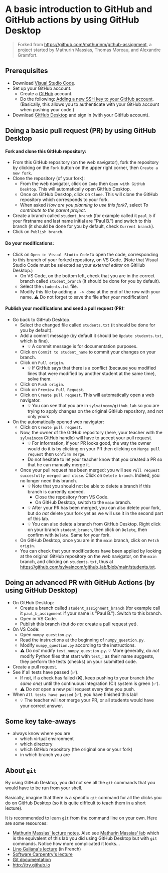 # A basic introduction to GitHub and GitHub actions by using GitHub Desktop

> Forked from https://github.com/mathurinm/github-assignment, a project started by Mathurin Massias, Thomas Moreau, and Alexandre Gramfort.

## Prerequisites

- Download [Visual Studio Code](https://code.visualstudio.com/download).
- Set up your GitHub account.
  - Create a [GitHub](https://github.com/login) account.
  - Do the following: [Adding a new SSH key to your GitHub account](https://docs.github.com/en/authentication/connecting-to-github-with-ssh/adding-a-new-ssh-key-to-your-github-account). (Basically, this allows you to authenticate with your GitHub account when pushing your code.)
- Download [GitHub Desktop](https://desktop.github.com/download/) and sign in (with your GitHub account).

## Doing a basic pull request (PR) by using GitHub Desktop

#### Fork and clone this GitHub repository:
- From this GitHub repository (on the web navigator), fork the repository by clicking on the `Fork` button on the upper right corner, then `Create a new fork`.
- Clone the repository (of your fork):
  - From the web navigator, click on `Code` then `Open with GitHub Desktop`. This will automatically open GitHub Desktop.
  - Once on GitHub Desktop, click on `Clone`. This will clone the GitHub repository which corresponds to your fork.
  - When asked _How are you planning to use this fork?_, select _To contribute to the parent project_.
- Create a branch called `student_branch` (for example called it `paul_b` if your firstname and last name initial are "Paul B.") and switch to this branch (it should be done for you by default, check `Current branch`).
- Click on `Publish branch`.

#### Do your modifications:
- Click on `Open in Visual Studio Code` to open the code, corresponding to this branch of your forked repository, on VS Code. (Note that Visual Studio Code must be selected as your *external editor* on GitHub Desktop.)
  - On VS Code, on the bottom left, check that you are in the correct branch called `student_branch` (it should be done for you by default).
  - Select the `students.txt` file.
  - Modify this file by adding a ` -> done` at the end of the row with your name. ⚠️ Do not forget to save the file after your modification!

#### Publish your modifications and send a pull request (PR):
- Go back to GitHub Desktop.
  - Select the changed file called `students.txt` (it should be done for you by default).
  - Add a commit message (by default it should be `Update students.txt`, which is fine).
    - 💡 A commit message is for documentation purposes.
  - Click on `Commit to student_name` to commit your changes on your branch.
  - Click on `Pull origin`.
    - 💡 If GitHub says that there is a conflict (because you modified lines that were modified by another student at the same time), solve them.
  - Click on `Push origin`.
  - Click on `Preview Pull Request`.
  - Click on `Create pull request`. This will automatically open a web navigator.
    - 💡 You can see that you are in `sylvaincom/github_lab` so you are trying to apply changes on the original GitHub repository, and not only yours.
- On the automatically opened web navigator:
  - Click on `Create pull request`.
  - Now, the owner of the GitHub repository (here, your teacher with the `sylvaincom` GitHub handle) will have to accept your pull request.
    - 💡 For information, if your PR looks good, the way the owner would do it is by clicking on your PR then clicking on `Merge pull request` then `Confirm merge`.
    - Do not hesitate to let your teacher know that you created a PR so that he can manually merge it.
  - Once your pull request has been merged: you will see `Pull request succesfully merged and close`. Click on `Delete branch`. Indeed, you no longer need this branch.
    - 💡 Note that you should not be able to delete a branch if this branch is currently opened.
      - Close the repository from VS Code.
      - On GitHub Desktop, switch to the `main` branch.
    - 💡 After your PR has been merged, you can also delete your fork, but do *not* delete your fork yet as we will use it in the second part of this lab.
    - 💡 You can also delete a branch from GitHub Desktop. Right click on your branch `student_branch`, then click on `Delete`, then confirm with `Delete`. Same for your fork.
  - On GitHub Desktop, once you are in the `main` branch, click on `Fetch origin`.
  - You can check that your modifications have been applied by looking at the original GitHub repository on the web navigator, on the `main` branch, and clicking on `students.txt`, thus at https://github.com/sylvaincom/github_lab/blob/main/students.txt.

## Doing an advanced PR with GitHub Actions (by using GitHub Desktop)

- On GitHub Desktop:
  - Create a branch called `student_assignment_branch` (for example call it `paul_b_assignment` if your name is "Paul B."). Switch to this branch.
  - Open in VS Code.
  - Publish this branch (but do *not* create a pull request yet).
- On VS Code:
  - Open `numpy_question.py`.
  - Read the instructions at the beginning of `numpy_question.py`.
  - Modify `numpy_question.py` according to the instructions.
  - ⚠️ Do *not* modify `test_numpy_question.py`. 💡 More generally, do *not* modify Python files that start with `test_`: as their name suggests, they perform the tests (checks) on your submitted code.
- Create a pull request.
- See if all tests have passed (✅).
  - If not, if a check has failed (❌), keep pushing to your branch (*the same one*) until the continuous integration (CI) system is green (✅).
  - ⚠️ Do *not* open a new pull request every time you push.
- When `All tests have passed` (✅), you have finished this lab!
  - 💡 The teacher will *not* merge your PR, or all students would have your correct answer.

## Some key take-aways

- always know where you are
  - which virtual environment
  - which directory
  - which GitHub repository (the original one or your fork)
  - in which branch you are

## About `git`

By using GitHub Desktop, you did not see all the `git` commands that you would have to be run from your shell.

Basically, imagine that there is a specific `git` command for all the clicks you do on GitHub Desktop (so it is quite difficult to teach them in a short lecture).

It is recommended to learn `git` from the command line on your own. Here are some resources:
- [Mathurin Massias' lecture notes](https://github.com/mathurinm/github-assignment?tab=readme-ov-file#general-information). Also see [Mathurin Massias' lab](https://github.com/mathurinm/github-assignment?tab=readme-ov-file#i-the-assignment) which is the equivalent of this lab you did using GitHub Desktop but with `git` commands. Notice how more complicated it looks...
- [Lino Galiana's lecture](https://pythonds.linogaliana.fr/content/git/) (in French)
- [Software Carpentry's lecture](https://swcarpentry.github.io/git-novice/)
- [Git documentation](documentation)
- http://try.github.io